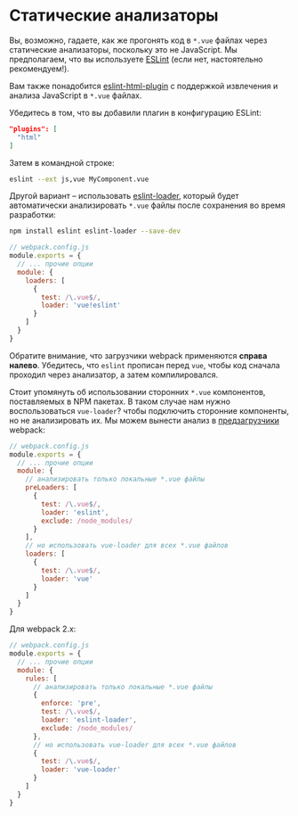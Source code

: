 # Статические анализаторы

Вы, возможно, гадаете, как же прогонять код в `*.vue` файлах через статические анализаторы, поскольку это не JavaScript. Мы предполагаем, что вы используете [ESLint](https://eslint.org/) (если нет, настоятельно рекомендуем!).

Вам также понадобится [eslint-html-plugin](https://github.com/BenoitZugmeyer/eslint-plugin-html) с поддержкой извлечения и анализа JavaScript в `*.vue` файлах.

Убедитесь в том, что вы добавили плагин в конфигурацию ESLint:

``` json
"plugins": [
  "html"
]
```

Затем в командной строке:

``` bash
eslint --ext js,vue MyComponent.vue
```

Другой вариант – использовать [eslint-loader](https://github.com/MoOx/eslint-loader), который будет автоматически анализировать `*.vue` файлы после сохранения во время разработки:

``` bash
npm install eslint eslint-loader --save-dev
```

``` js
// webpack.config.js
module.exports = {
  // ... прочие опции
  module: {
    loaders: [
      {
        test: /\.vue$/,
        loader: 'vue!eslint'
      }
    ]
  }
}
```

Обратите внимание, что загрузчики webpack применяются **справа налево**. Убедитесь, что `eslint` прописан перед `vue`, чтобы код сначала проходил через анализатор, а затем компилировался.

Стоит упомянуть об использовании сторонних `*.vue` компонентов, поставляемых в NPM пакетах. В таком случае нам нужно воспользоваться `vue-loader`? чтобы подключить сторонние компоненты, но не анализировать их. Мы можем вынести анализ в [предзагрузчики](https://webpack.github.io/docs/loaders.html#loader-order) webpack:

``` js
// webpack.config.js
module.exports = {
  // ... прочие опции
  module: {
    // анализировать только локальные *.vue файлы
    preLoaders: [
      {
        test: /\.vue$/,
        loader: 'eslint',
        exclude: /node_modules/
      }
    ],
    // но использовать vue-loader для всех *.vue файлов
    loaders: [
      {
        test: /\.vue$/,
        loader: 'vue'
      }
    ]
  }
}
```

Для webpack 2.x:

``` js
// webpack.config.js
module.exports = {
  // ... прочие опции
  module: {
    rules: [
      // анализировать только локальные *.vue файлы
      {
        enforce: 'pre',
        test: /\.vue$/,
        loader: 'eslint-loader',
        exclude: /node_modules/
      },
      // но использовать vue-loader для всех *.vue файлов
      {
        test: /\.vue$/,
        loader: 'vue-loader'
      }
    ]
  }
}
```
